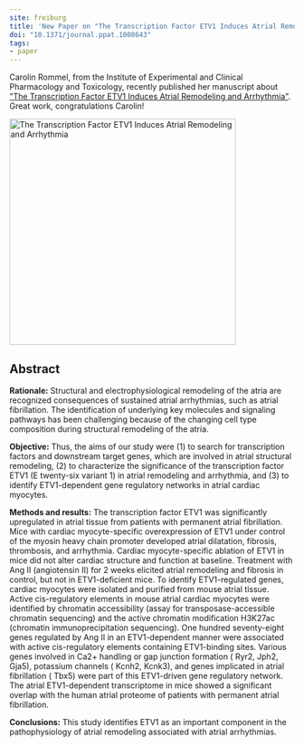```yaml
---
site: freiburg
title: 'New Paper on "The Transcription Factor ETV1 Induces Atrial Remodeling and Arrhythmia."'
doi: "10.1371/journal.ppat.1008643"
tags:
- paper
---
```


Carolin Rommel, from the Institute of Experimental and Clinical Pharmacology and Toxicology, recently published her
manuscript about ["The Transcription Factor ETV1 Induces Atrial Remodeling and Arrhythmia"](http://circres.ahajournals.org/content/early/2018/06/19/CIRCRESAHA.118.313036).
Great work, congratulations Carolin!

<div class="multiple-img">
    <img src="/assets/media/ETV1.png" height="400px" alt="The Transcription Factor ETV1 Induces Atrial Remodeling and Arrhythmia"/>
</div>

## Abstract

**Rationale:** Structural and electrophysiological remodeling of the atria are recognized consequences of
sustained atrial arrhythmias, such as atrial fibrillation. The identification of underlying key molecules
and signaling pathways has been challenging because of the changing cell type composition during structural
remodeling of the atria.

**Objective:** Thus, the aims of our study were (1) to search for transcription factors and downstream
target genes, which are involved in atrial structural remodeling, (2) to characterize the significance
of the transcription factor ETV1 (E twenty-six variant 1) in atrial remodeling and arrhythmia, and (3)
to identify ETV1-dependent gene regulatory networks in atrial cardiac myocytes.

**Methods and results:** The transcription factor ETV1 was significantly upregulated in atrial tissue from patients with permanent
atrial fibrillation. Mice with cardiac myocyte-specific overexpression of ETV1 under control of the myosin
heavy chain promoter developed atrial dilatation, fibrosis, thrombosis, and arrhythmia. Cardiac myocyte-specific
ablation of ETV1 in mice did not alter cardiac structure and function at baseline.
Treatment with Ang II (angiotensin II) for 2 weeks elicited atrial remodeling
and fibrosis in control, but not in ETV1-deficient mice. To identify ETV1-regulated genes,
cardiac myocytes were isolated and purified from mouse atrial tissue. Active cis-regulatory
elements in mouse atrial cardiac myocytes were identified by chromatin accessibility
(assay for transposase-accessible chromatin sequencing) and the active chromatin modification
H3K27ac (chromatin immunoprecipitation sequencing). One hundred seventy-eight genes
regulated by Ang II in an ETV1-dependent manner were associated with active
cis-regulatory elements containing ETV1-binding sites.
Various genes involved in Ca2+ handling or gap junction formation
( Ryr2, Jph2, Gja5), potassium channels ( Kcnh2, Kcnk3), and genes implicated in atrial fibrillation
( Tbx5) were part of this ETV1-driven gene regulatory network. The atrial ETV1-dependent transcriptome
in mice showed a significant overlap with the human atrial proteome of patients with permanent atrial fibrillation.

**Conclusions:** This study identifies ETV1 as an important component in the pathophysiology
of atrial remodeling associated with atrial arrhythmias.